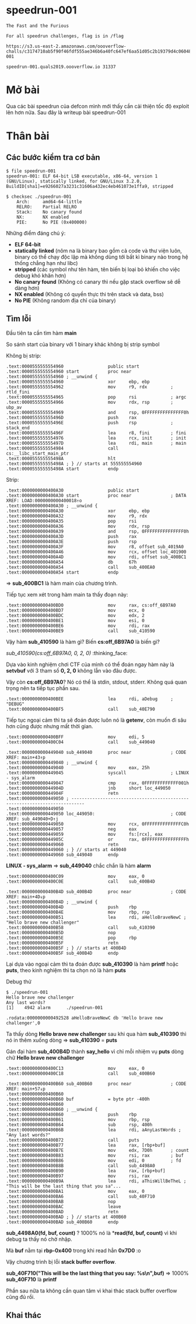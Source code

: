 # speedrun-001
```
The Fast and the Furious

For all speedrun challenges, flag is in /flag

https://s3.us-east-2.amazonaws.com/oooverflow-challs/c3174710ab5f90f46fdf555ae346b6a40fc647ef6aa51d05c2b19379d4c06048/speedrun-001

speedrun-001.quals2019.oooverflow.io 31337
```
# Mở bài
Qua các bài speedrun của defcon mình mới thấy cần cải thiện tốc độ exploit lên hơn nữa.
Sau đây là writeup bài speedrun-001

# Thân bài

## Các bước kiểm tra cơ bản
```
$ file speedrun-001
speedrun-001: ELF 64-bit LSB executable, x86-64, version 1 (GNU/Linux), statically linked, for GNU/Linux 3.2.0, BuildID[sha1]=e9266027a3231c31606a432ec4eb461073e1ffa9, stripped
```
```
$ checksec ./speedrun-001
    Arch:     amd64-64-little
    RELRO:    Partial RELRO
    Stack:    No canary found
    NX:       NX enabled
    PIE:      No PIE (0x400000)
```

Những điểm đáng chú ý:
* **ELF 64-bit**
* **statically linked** (nôm na là binary bao gồm cả code và thư viện luôn, binary có thể chạy độc lập mà không dùng tới bất kì binary nào trong hệ thống chẳng hạn như libc)
* **stripped** (các symbol như tên hàm, tên biến bị loại bỏ khiến cho việc debug khó khăn hơn)
* **No canary found** (Không có canary thì nếu gặp stack overflow sẽ dễ dàng hơn)
* **NX enabled** (Không có quyền thực thi trên stack và data, bss)
* **No PIE** (Không random địa chỉ của binary)

## Tìm lỗi
Đầu tiên ta cần tìm hàm **main**

So sánh start của binary với 1 binary khác không bị strip symbol

Không bị strip:
```
.text:0000555555554960                 public start
.text:0000555555554960 start           proc near
.text:0000555555554960 ; __unwind {
.text:0000555555554960                 xor     ebp, ebp
.text:0000555555554962                 mov     r9, rdx         ; rtld_fini
.text:0000555555554965                 pop     rsi             ; argc
.text:0000555555554966                 mov     rdx, rsp        ; ubp_av
.text:0000555555554969                 and     rsp, 0FFFFFFFFFFFFFFF0h
.text:000055555555496D                 push    rax
.text:000055555555496E                 push    rsp             ; stack_end
.text:000055555555496F                 lea     r8, fini        ; fini
.text:0000555555554976                 lea     rcx, init       ; init
.text:000055555555497D                 lea     rdi, main       ; main
.text:0000555555554984                 call    cs:__libc_start_main_ptr
.text:000055555555498A                 hlt
.text:000055555555498A ; } // starts at 555555554960
.text:000055555555498A start           endp
```
Strip:
```
.text:0000000000400A30                 public start
.text:0000000000400A30 start           proc near               ; DATA XREF: LOAD:0000000000400018↑o
.text:0000000000400A30 ; __unwind {
.text:0000000000400A30                 xor     ebp, ebp
.text:0000000000400A32                 mov     r9, rdx
.text:0000000000400A35                 pop     rsi
.text:0000000000400A36                 mov     rdx, rsp
.text:0000000000400A39                 and     rsp, 0FFFFFFFFFFFFFFF0h
.text:0000000000400A3D                 push    rax
.text:0000000000400A3E                 push    rsp
.text:0000000000400A3F                 mov     r8, offset sub_4019A0
.text:0000000000400A46                 mov     rcx, offset loc_401900
.text:0000000000400A4D                 mov     rdi, offset sub_400BC1
.text:0000000000400A54                 db      67h
.text:0000000000400A54                 call    sub_400EA0
.text:0000000000400A54 start           endp
```

=> **sub_400BC1** là hàm main của chương trình.

Tiếp tục xem xét trong hàm main ta thấy đoạn này:
```
.text:0000000000400BD0                 mov     rax, cs:off_6B97A0
.text:0000000000400BD7                 mov     ecx, 0
.text:0000000000400BDC                 mov     edx, 2
.text:0000000000400BE1                 mov     esi, 0
.text:0000000000400BE6                 mov     rdi, rax
.text:0000000000400BE9                 call    sub_410590
```
Vậy hàm **sub_410590** là hàm gì? Biến **cs:off_6B97A0** là biến gì?

*sub_410590(cs:off_6B97A0, 0, 2, 0)* :thinking_face:

Dựa vào kinh nghiệm chơi CTF của mình có thể đoán ngay hàm này là **setvbuf** với 3 tham số **0, 2, 0** không lẫn vào đâu được.

Vậy còn **cs:off_6B97A0**? Nó có thể là stdin, stdout, stderr. Không quá quan trọng nên ta tiếp tục phần sau.

```
.text:0000000000400BEE                 lea     rdi, aDebug     ; "DEBUG"
.text:0000000000400BF5                 call    sub_40E790
```
Tiếp tục ngoại cảm thì ta sẽ đoán được luôn nó là **getenv**, còn muốn đi sâu hơn cũng được nhưng mất thời gian.

```
.text:0000000000400BFF                 mov     edi, 5
.text:0000000000400C04                 call    sub_449040
```
```
.text:0000000000449040 sub_449040      proc near               ; CODE XREF: main+43↑p
.text:0000000000449040 ; __unwind {
.text:0000000000449040                 mov     eax, 25h
.text:0000000000449045                 syscall                 ; LINUX - sys_alarm
.text:0000000000449047                 cmp     rax, 0FFFFFFFFFFFFF001h
.text:000000000044904D                 jnb     short loc_449050
.text:000000000044904F                 retn
.text:0000000000449050 ; ---------------------------------------------------------------------------
.text:0000000000449050
.text:0000000000449050 loc_449050:                             ; CODE XREF: sub_449040+D↑j
.text:0000000000449050                 mov     rcx, 0FFFFFFFFFFFFFFC0h
.text:0000000000449057                 neg     eax
.text:0000000000449059                 mov     fs:[rcx], eax
.text:000000000044905C                 or      rax, 0FFFFFFFFFFFFFFFFh
.text:0000000000449060                 retn
.text:0000000000449060 ; } // starts at 449040
.text:0000000000449060 sub_449040      endp
```
**LINUX - sys_alarm** => **sub_449040** chắc chắn là hàm **alarm**

```
.text:0000000000400C09                 mov     eax, 0
.text:0000000000400C0E                 call    sub_400B4D
```
```
.text:0000000000400B4D sub_400B4D      proc near               ; CODE XREF: main+4D↓p
.text:0000000000400B4D ; __unwind {
.text:0000000000400B4D                 push    rbp
.text:0000000000400B4E                 mov     rbp, rsp
.text:0000000000400B51                 lea     rdi, aHelloBraveNewC ; "Hello brave new challenger"
.text:0000000000400B58                 call    sub_410390
.text:0000000000400B5D                 nop
.text:0000000000400B5E                 pop     rbp
.text:0000000000400B5F                 retn
.text:0000000000400B5F ; } // starts at 400B4D
.text:0000000000400B5F sub_400B4D      endp
```

Lại dựa vào ngoại cảm thì ta đoán được **sub_410390** là hàm **printf** hoặc **puts**, theo kinh nghiệm thì ta chọn nó là hàm **puts**

Debug thử
```
$ ./speedrun-001 
Hello brave new challenger
Any last words?
[1]    4942 alarm      ./speedrun-001
```
```
.rodata:0000000000492528 aHelloBraveNewC db 'Hello brave new challenger',0
```
Ta thấy dòng **Hello brave new challenger** sau khi qua hàm **sub_410390** thì nó in thêm xuống dòng => **sub_410390** = **puts**

Gán đại hàm **sub_400B4D** thành **say_hello** vì chỉ mỗi nhiệm vụ **puts** dòng chữ **Hello brave new challenger**

```
.text:0000000000400C13                 mov     eax, 0
.text:0000000000400C18                 call    sub_400B60
```
```
.text:0000000000400B60 sub_400B60      proc near               ; CODE XREF: main+57↓p
.text:0000000000400B60
.text:0000000000400B60 buf             = byte ptr -400h
.text:0000000000400B60
.text:0000000000400B60 ; __unwind {
.text:0000000000400B60                 push    rbp
.text:0000000000400B61                 mov     rbp, rsp
.text:0000000000400B64                 sub     rsp, 400h
.text:0000000000400B6B                 lea     rdi, aAnyLastWords ; "Any last words?"
.text:0000000000400B72                 call    puts
.text:0000000000400B77                 lea     rax, [rbp+buf]
.text:0000000000400B7E                 mov     edx, 7D0h       ; count
.text:0000000000400B83                 mov     rsi, rax        ; buf
.text:0000000000400B86                 mov     edi, 0          ; fd
.text:0000000000400B8B                 call    sub_4498A0
.text:0000000000400B90                 lea     rax, [rbp+buf]
.text:0000000000400B97                 mov     rsi, rax
.text:0000000000400B9A                 lea     rdi, aThisWillBeTheL ; "This will be the last thing that you sa"...
.text:0000000000400BA1                 mov     eax, 0
.text:0000000000400BA6                 call    sub_40F710
.text:0000000000400BAB                 nop
.text:0000000000400BAC                 leave
.text:0000000000400BAD                 retn
.text:0000000000400BAD ; } // starts at 400B60
.text:0000000000400BAD sub_400B60      endp
```

**sub_4498A0(fd, buf, count)** ? 1000% nó là ***read(fd, buf, count)** vì khi debug ta thấy nó chờ nhập.

Mà **buf** nằm tại **rbp-0x400** trong khi read hẳn **0x7D0** :o

Vậy chương trình bị lỗi **stack buffer overflow**.

**sub_40F710("This will be the last thing that you say: %s\n",buf)** => 1000% **sub_40F710** là **printf**

Phần sau nữa ta không cần quan tâm vì khai thác stack buffer overflow cũng đủ rồi.

## Khai thác
